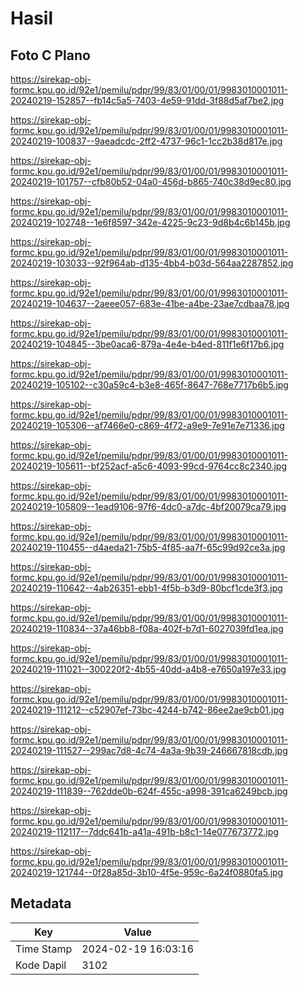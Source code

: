 # Hasil

## Foto C Plano

https://sirekap-obj-formc.kpu.go.id/92e1/pemilu/pdpr/99/83/01/00/01/9983010001011-20240219-152857--fb14c5a5-7403-4e59-91dd-3f88d5af7be2.jpg

https://sirekap-obj-formc.kpu.go.id/92e1/pemilu/pdpr/99/83/01/00/01/9983010001011-20240219-100837--9aeadcdc-2ff2-4737-96c1-1cc2b38d817e.jpg

https://sirekap-obj-formc.kpu.go.id/92e1/pemilu/pdpr/99/83/01/00/01/9983010001011-20240219-101757--cfb80b52-04a0-456d-b865-740c38d9ec80.jpg

https://sirekap-obj-formc.kpu.go.id/92e1/pemilu/pdpr/99/83/01/00/01/9983010001011-20240219-102748--1e6f8597-342e-4225-9c23-9d8b4c6b145b.jpg

https://sirekap-obj-formc.kpu.go.id/92e1/pemilu/pdpr/99/83/01/00/01/9983010001011-20240219-103033--92f964ab-d135-4bb4-b03d-564aa2287852.jpg

https://sirekap-obj-formc.kpu.go.id/92e1/pemilu/pdpr/99/83/01/00/01/9983010001011-20240219-104637--2aeee057-683e-41be-a4be-23ae7cdbaa78.jpg

https://sirekap-obj-formc.kpu.go.id/92e1/pemilu/pdpr/99/83/01/00/01/9983010001011-20240219-104845--3be0aca6-879a-4e4e-b4ed-811f1e6f17b6.jpg

https://sirekap-obj-formc.kpu.go.id/92e1/pemilu/pdpr/99/83/01/00/01/9983010001011-20240219-105102--c30a59c4-b3e8-465f-8647-768e7717b6b5.jpg

https://sirekap-obj-formc.kpu.go.id/92e1/pemilu/pdpr/99/83/01/00/01/9983010001011-20240219-105306--af7466e0-c869-4f72-a9e9-7e91e7e71336.jpg

https://sirekap-obj-formc.kpu.go.id/92e1/pemilu/pdpr/99/83/01/00/01/9983010001011-20240219-105611--bf252acf-a5c6-4093-99cd-9764cc8c2340.jpg

https://sirekap-obj-formc.kpu.go.id/92e1/pemilu/pdpr/99/83/01/00/01/9983010001011-20240219-105809--1ead9106-97f6-4dc0-a7dc-4bf20079ca79.jpg

https://sirekap-obj-formc.kpu.go.id/92e1/pemilu/pdpr/99/83/01/00/01/9983010001011-20240219-110455--d4aeda21-75b5-4f85-aa7f-65c99d92ce3a.jpg

https://sirekap-obj-formc.kpu.go.id/92e1/pemilu/pdpr/99/83/01/00/01/9983010001011-20240219-110642--4ab26351-ebb1-4f5b-b3d9-80bcf1cde3f3.jpg

https://sirekap-obj-formc.kpu.go.id/92e1/pemilu/pdpr/99/83/01/00/01/9983010001011-20240219-110834--37a46bb8-f08a-402f-b7d1-6027039fd1ea.jpg

https://sirekap-obj-formc.kpu.go.id/92e1/pemilu/pdpr/99/83/01/00/01/9983010001011-20240219-111021--300220f2-4b55-40dd-a4b8-e7650a197e33.jpg

https://sirekap-obj-formc.kpu.go.id/92e1/pemilu/pdpr/99/83/01/00/01/9983010001011-20240219-111212--c52907ef-73bc-4244-b742-86ee2ae9cb01.jpg

https://sirekap-obj-formc.kpu.go.id/92e1/pemilu/pdpr/99/83/01/00/01/9983010001011-20240219-111527--299ac7d8-4c74-4a3a-9b39-246667818cdb.jpg

https://sirekap-obj-formc.kpu.go.id/92e1/pemilu/pdpr/99/83/01/00/01/9983010001011-20240219-111839--762dde0b-624f-455c-a998-391ca6249bcb.jpg

https://sirekap-obj-formc.kpu.go.id/92e1/pemilu/pdpr/99/83/01/00/01/9983010001011-20240219-112117--7ddc641b-a41a-491b-b8c1-14e077673772.jpg

https://sirekap-obj-formc.kpu.go.id/92e1/pemilu/pdpr/99/83/01/00/01/9983010001011-20240219-121744--0f28a85d-3b10-4f5e-959c-6a24f0880fa5.jpg


## Metadata

| Key        | Value               |
| ---------- | ------------------- |
| Time Stamp | 2024-02-19 16:03:16 |
| Kode Dapil | 3102                |



